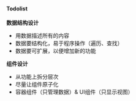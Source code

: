 #### Todolist

**数据结构设计**

- 用数据描述所有的内容
- 数据要结构化，易于程序操作（遍历、查找）
- 数据要可扩展，以便增加新的功能

**组件设计**

- 从功能上拆分层次
- 尽量让组件原子化
- 容器组件（只管理数据）& UI组件（只显示视图）

